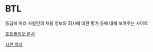 # BTL

등급에 따라 사람인의 채용 정보와 회사에 대한 평가 등에 대해 보여주는 사이트

[포트폴리오 문서](findjob-.pdf)

[시연 영상](https://www.youtube.com/watch?v=efxjcBw0Xmk)
